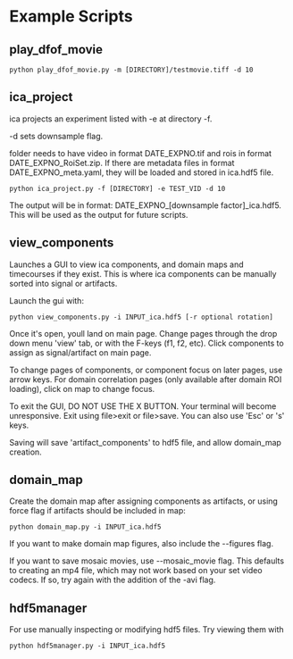 # Example Scripts

## play_dfof_movie

    python play_dfof_movie.py -m [DIRECTORY]/testmovie.tiff -d 10

## ica_project

ica projects an experiment listed with -e at directory -f. 

-d sets downsample flag.

folder needs to have video in format DATE_EXPNO.tif and rois in format DATE_EXPNO_RoiSet.zip.  If there are metadata files in format DATE_EXPNO_meta.yaml, they will be loaded and stored in ica.hdf5 file.

    python ica_project.py -f [DIRECTORY] -e TEST_VID -d 10

The output will be in format: DATE_EXPNO\_[downsample factor]\_ica.hdf5.  This will be used as the output for future scripts.

## view_components

Launches a GUI to view ica components, and domain maps and timecourses if they exist.  This is where ica components can be manually sorted into signal or artifacts.  

Launch the gui with:

    python view_components.py -i INPUT_ica.hdf5 [-r optional rotation]

Once it's open, youll land on main page.  Change pages through the drop down menu 'view' tab, or with the F-keys (f1, f2, etc).  Click components to assign as signal/artifact on main page.

To change pages of components, or component focus on later pages, use arrow keys.  For domain correlation pages (only available after domain ROI loading), click on map to change focus.

To exit the GUI, DO NOT USE THE X BUTTON.   Your terminal will become unresponsive.  Exit using file>exit or file>save.  You can also use 'Esc' or 's' keys.  

Saving will save 'artifact_components' to hdf5 file, and allow domain_map creation.

## domain_map

Create the domain map after assigning components as artifacts, or using force flag if artifacts should be included in map:

    python domain_map.py -i INPUT_ica.hdf5

If you want to make domain map figures, also include the --figures flag.

If you want to save mosaic movies, use --mosaic_movie flag.  This defaults to creating an mp4 file, which may not work based on your set video codecs.  If so, try again with the addition of the -avi flag.


## hdf5manager

For use manually inspecting or modifying hdf5 files.  Try viewing them with 

    python hdf5manager.py -i INPUT_ica.hdf5